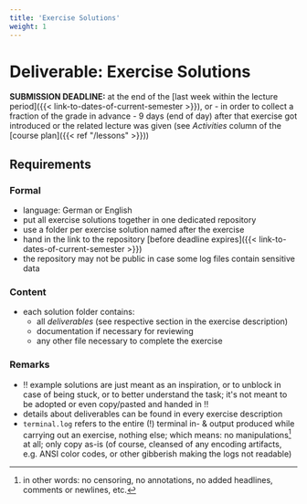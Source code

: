 ```yaml
---
title: 'Exercise Solutions'
weight: 1
---
```



Deliverable: Exercise Solutions
===============================


__SUBMISSION DEADLINE:__ at the end of the [last week within the lecture period]({{< link-to-dates-of-current-semester >}}),
                         or - in order to collect a fraction of the grade in advance - 9 days (end of day) after that 
                         exercise got introduced or the related lecture was given (see *Activities* column of the
                         [course plan]({{< ref "/lessons" >}}))
                         


## Requirements

### Formal

* language: German or English
* put all exercise solutions together in one dedicated repository 
* use a folder per exercise solution named after the exercise
* hand in the link to the repository [before deadline expires]({{< link-to-dates-of-current-semester >}})
* the repository may not be public in case some log files contain sensitive data


### Content

* each solution folder contains:
  * all *deliverables* (see respective section in the exercise description)
  * documentation if necessary for reviewing 
  * any other file necessary to complete the exercise


### Remarks

* ‼️ example solutions are just meant as an inspiration, or to unblock in case of being stuck,
  or to better understand the task; it's not meant to be adopted or even copy/pasted and handed in ‼️
* details about deliverables can be found in every exercise description
* `terminal.log` refers to the entire (!) terminal in- & output produced while carrying out
  an exercise, nothing else; which means: no manipulations[^1] at all; only copy as-is (of course, cleansed of
  any encoding artifacts, e.g. ANSI color codes, or other gibberish making the logs not readable)

[^1]: in other words: no censoring, no annotations, no added headlines, comments or newlines, etc.
